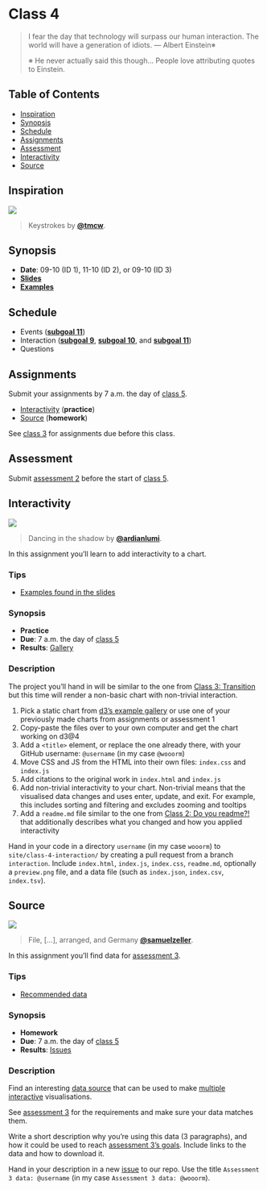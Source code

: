 # Class 4

> I fear the day that technology will surpass our human interaction.
> The world will have a generation of idiots.
> — Albert Einstein※
>
> ※ He never actually said this though…
> People love attributing quotes to Einstein.

## Table of Contents

*   [Inspiration](#inspiration)
*   [Synopsis](#synopsis)
*   [Schedule](#schedule)
*   [Assignments](#assignments)
*   [Assessment](#assessment)
*   [Interactivity](#interactivity)
*   [Source](#source)

## Inspiration

[![][inspiration-cover]][inspiration-link]

> Keystrokes by [**@tmcw**][inspiration-author].

## Synopsis

*   **Date**: 09-10 (ID 1), 11-10 (ID 2), or 09-10 (ID 3)
*   [**Slides**][slides]
*   [**Examples**][examples]

## Schedule

*   Events
    ([**subgoal 11**][s11])
*   Interaction
    ([**subgoal 9**][s9], [**subgoal 10**][s10], and [**subgoal 11**][s11])
*   Questions

## Assignments

Submit your assignments by 7 a.m. the day of [class 5][c5].

*   [Interactivity](#interactivity) (**practice**)
*   [Source](#source) (**homework**)

See [class 3][c3] for assignments due before this class.

## Assessment

Submit [assessment 2][a2] before the start of [class 5][c5].

## Interactivity

[![][interactive-cover]][interactive-cover-source]

> Dancing in the shadow by [**@ardianlumi**][interactive-cover-author].

In this assignment you’ll learn to add interactivity to a chart.

### Tips

*   [Examples found in the slides][examples]

### Synopsis

*   **Practice**
*   **Due**: 7 a.m. the day of [class 5][c5]
*   **Results**: [Gallery][interaction-gallery]

### Description

The project you’ll hand in will be similar to the one from
[Class 3: Transition][c3transition] but this time will render a non-basic chart
with non-trivial interaction.

1.  Pick a static chart from [d3’s example gallery][d3-examples]
    or use one of your previously made charts from assignments or assessment 1
2.  Copy-paste the files over to your own computer and get the chart working
    on d3@4
3.  Add a `<title>` element, or replace the one already there, with your GitHub
    username: `@username` (in my case `@wooorm`)
4.  Move CSS and JS from the HTML into their own files: `index.css` and
    `index.js`
5.  Add citations to the original work in `index.html` and `index.js`
6.  Add non-trivial interactivity to your chart.  Non-trivial means
    that the visualised data changes and uses enter, update, and exit.
    For example, this includes sorting and filtering and excludes zooming and
    tooltips
7.  Add a `readme.md` file similar to the one from
    [Class 2: Do you readme?!][c2readme] that additionally describes what you
    changed and how you applied interactivity

Hand in your code in a directory `username` (in my case `wooorm`) to
`site/class-4-interaction/` by creating a pull request from a branch
`interaction`.  Include `index.html`, `index.js`, `index.css`, `readme.md`,
optionally a `preview.png` file, and a data file (such as `index.json`,
`index.csv`, `index.tsv`).

## Source

[![][source-cover]][source-cover-source]

> File, \[…], arranged, and Germany [**@samuelzeller**][source-cover-author].

In this assignment you’ll find data for [assessment 3][a3].

### Tips

*   [Recommended data][recommended]

### Synopsis

*   **Homework**
*   **Due**: 7 a.m. the day of [class 5][c5]
*   **Results**: [Issues][source-gallery]

### Description

Find an interesting [data source][a3data] that can be used to make
[multiple][a3multiple] [interactive][a3interactive] visualisations.

See [assessment 3][a3] for the requirements and make sure your data matches
them.

Write a short description why you’re using this data (3 paragraphs), and how it
could be used to reach [assessment 3’s goals][a3goals].  Include links to the
data and how to download it.

Hand in your description in a new [issue][] to our repo.  Use the title
`Assessment 3 data: @username` (in my case `Assessment 3 data: @wooorm`).

[inspiration-cover]: images/keys.jpg

[inspiration-link]: https://tmcw.github.io/minute/

[inspiration-author]: https://github.com/tmcw

[interactive-cover]: images/dance.jpg

[interactive-cover-source]: https://unsplash.com/photos/6Woj_wozqmA

[interactive-cover-author]: https://unsplash.com/@ardianlumi

[source-cover]: images/binders.jpg

[source-cover-source]: https://unsplash.com/photos/vpR0oc4X8Mk

[source-cover-author]: https://unsplash.com/@samuelzeller

[slides]: https://docs.google.com/presentation/d/1eKq-PmOYPOVWey4G-1tuU6vDcBUrhd7Og14nXv30ARQ

[examples]: https://cmda-fe3x3.github.io/course-17-18/class-4/

[interaction-gallery]: https://cmda-fe3x3.github.io/course-17-18/class-4-interaction/

[c2readme]: class-2.md#do-you-read-me

[c3]: class-3.md#assignments

[c3transition]: class-3.md#transition

[c5]: class-5.md

[s9]: readme.md#subgoal-9

[s10]: readme.md#subgoal-10

[s11]: readme.md#subgoal-11

[a2]: assessment-2

[a3]: assessment-3

[d3-examples]: https://github.com/d3/d3/wiki/Gallery

[recommended]: assessment-1/#other-data

[a3data]: assessment-3/#data

[a3interactive]: assessment-3/#interactive

[a3multiple]: assessment-3/#multiple

[a3goals]: assessment-3/#goals

[issue]: https://github.com/cmda-fe3x3/course-17-18/issues

[source-gallery]: https://github.com/cmda-fe3x3/course-17-18/issues?q=is%3Aissue%20label%3Aclass-4%3Asource%20
